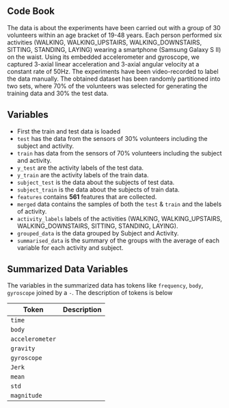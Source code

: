## Code Book ##
The data is about the experiments have been carried out with a group of 30 volunteers within an age bracket of 19-48 years. Each person performed six activities (WALKING, WALKING_UPSTAIRS, WALKING_DOWNSTAIRS, SITTING, STANDING, LAYING) wearing a smartphone (Samsung Galaxy S II) on the waist. Using its embedded accelerometer and gyroscope, we captured 3-axial linear acceleration and 3-axial angular velocity at a constant rate of 50Hz. The experiments have been video-recorded to label the data manually. The obtained dataset has been randomly partitioned into two sets, where 70% of the volunteers was selected for generating the training data and 30% the test data. 

## Variables ##

- First the train and test data is loaded
- `test` has the data from the sensors of 30% volunteers including the subject and activity.
- `train` has data from the sensors of 70% volunteers including the subject and activity.
- `y_test` are the activity labels of the test data.
- `y_train` are the activity labels of the train data.
- `subject_test` is the data about the subjects of test data.
- `subject_train` is the data about the subjects of train data.
- `features` contains **561** features that are collected.
- `merged` data contains the samples of both the `test` & `train` and the labels of activity.
- `activity_labels` labels of the activities (WALKING, WALKING_UPSTAIRS, WALKING_DOWNSTAIRS, SITTING, STANDING, LAYING).
- `grouped_data` is the data grouped by Subject and Activity.
- `summarised_data` is the summary of the groups with the average of each variable for each activity and subject.

## Summarized Data Variables ##
The variables in the summarized data has tokens like `frequency`, `body`, `gyroscope` joined by a `-`. The description of tokens is below

|Token|Description|
|---|---|
|`time`||
|`body`||
|`accelerometer`||
|`gravity`||
|`gyroscope`||
|`Jerk`||
|`mean`||
|`std`||
|`magnitude`||